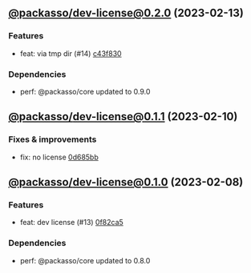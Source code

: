 ## [@packasso/dev-license@0.2.0](https://github.com/qiwi/packasso/compare/2023.2.10-packasso.dev-license.0.1.1-f0...2023.2.13-packasso.dev-license.0.2.0-f0) (2023-02-13)

### Features
* feat: via tmp dir (#14) [c43f830](https://github.com/qiwi/packasso/commit/c43f830df7c182f4b06a82e5f631fd0852d3adbd)

### Dependencies
* perf: @packasso/core updated to 0.9.0

## [@packasso/dev-license@0.1.1](https://github.com/qiwi/packasso/compare/2023.2.8-packasso.dev-license.0.1.0-f0...2023.2.10-packasso.dev-license.0.1.1-f0) (2023-02-10)

### Fixes & improvements
* fix: no license [0d685bb](https://github.com/qiwi/packasso/commit/0d685bbab60bbf07e9a365e7490433cbd3d12aa3)

## [@packasso/dev-license@0.1.0](https://github.com/qiwi/packasso/compare/undefined...2023.2.8-packasso.dev-license.0.1.0-f0) (2023-02-08)

### Features
* feat: dev license (#13) [0f82ca5](https://github.com/qiwi/packasso/commit/0f82ca5b27772ab35e823c2e01f25794102675dc)

### Dependencies
* perf: @packasso/core updated to 0.8.0

